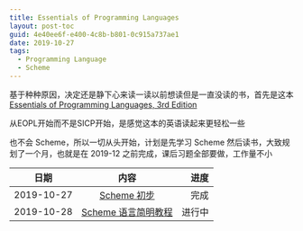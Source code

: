 ```yaml
---
title: Essentials of Programming Languages
layout: post-toc
guid: 4e40ee6f-e400-4c8b-b801-0c915a737ae1
date: 2019-10-27
tags:
  - Programming Language
  - Scheme
---
```


基于种种原因，决定还是静下心来读一读以前想读但是一直没读的书，首先是这本[Essentials of Programming Languages, 3rd Edition](https://book.douban.com/subject/3136252/)

从EOPL开始而不是SICP开始，是感觉这本的英语读起来更轻松一些

也不会 Scheme，所以一切从头开始，计划是先学习 Scheme 然后读书，大致规划了一个月，也就是在 2019-12 之前完成，课后习题全部要做，工作量不小

|日期|内容|进度|
|------|:----:|-----:|
|2019-10-27|[Scheme 初步](https://onevcat.com/2015/05/scheme/)|完成|
|2019-10-28|[Scheme 语言简明教程](http://songjinghe.github.io/TYS-zh-translation/)|进行中|